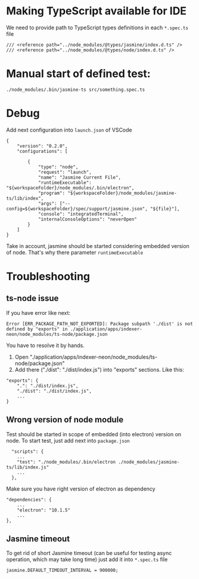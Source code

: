 # Making TypeScript available for IDE
We need to provide path to TypeScript types definitions in each `*.spec.ts` file
```
/// <reference path="../node_modules/@types/jasmine/index.d.ts" />
/// <reference path="../node_modules/@types/node/index.d.ts" />
```

# Manual start of defined test:
```
./node_modules/.bin/jasmine-ts src/something.spec.ts
```

# Debug
Add next configuration into `launch.json` of VSCode

```
{
    "version": "0.2.0",
    "configurations": [
        
        {
            "type": "node",
            "request": "launch",
            "name": "Jasmine Current File",
            "runtimeExecutable": "${workspaceFolder}/node_modules/.bin/electron",
            "program": "${workspaceFolder}/node_modules/jasmine-ts/lib/index",
            "args": ["--config=${workspaceFolder}/spec/support/jasmine.json", "${file}"],
            "console": "integratedTerminal",
            "internalConsoleOptions": "neverOpen"
        }
    ]
}
```

Take in account, jasmine should be started considering embedded version of node. That's why there parameter `runtimeExecutable`

# Troubleshooting
## ts-node issue

If you have error like next:

```
Error [ERR_PACKAGE_PATH_NOT_EXPORTED]: Package subpath './dist' is not defined by "exports" in ./application/apps/indexer-neon/node_modules/ts-node/package.json
```

You have to resolve it by hands. 

1. Open "./application/apps/indexer-neon/node_modules/ts-node/package.json"
2. Add there ("./dist": "./dist/index.js") into "exports" sections. Like this:

```
"exports": {
    ".": "./dist/index.js",
    "./dist": "./dist/index.js",
    ...
}
```

## Wrong version of node module
Test should be started in scope of embedded (into electron) version on node. To start test, just add next into `package.json`

```
  "scripts": {
    ...
    "test": "./node_modules/.bin/electron ./node_modules/jasmine-ts/lib/index.js"
    ...
  },
```

Make sure you have right version of electron as dependency

```
"dependencies": {
    ...
    "electron": "10.1.5"
    ...
},
```

## Jasmine timeout
To get rid of short Jasmine timeout (can be useful for testing async operation, which may take long time) just add it into `*.spec.ts` file

```
jasmine.DEFAULT_TIMEOUT_INTERVAL = 900000;
```